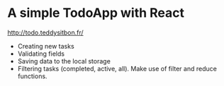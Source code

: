 # A simple TodoApp with React

http://todo.teddysitbon.fr/

 - Creating new tasks
 - Validating fields
 - Saving data to the local storage
 - Filtering tasks (completed, active, all). Make use of filter and reduce functions.
